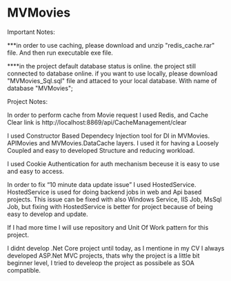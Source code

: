 # MVMovies

Important Notes:

***in order to use caching, please download and unzip "redis_cache.rar" file. And then run executable exe file.

****in the project default database status is online. the project still connected to database online.
if you want to use locally, please download "MVMovies_Sql.sql" file and attaced to your local database. 
With name of database "MVMovies";





Project Notes:

In order to perform cache from Movie request I used Redis, 
and Cache Clear link is http://localhost:8869/api/CacheManagement/clear

I used Constructor Based Dependecy Injection tool for DI in MVMovies.
APIMovies and MVMovies.DataCache layers. 
I used it for having a Loosely Coupled and easy to developed Structure and reducing workload.

I used Cookie Authentication  for auth mechanism beceuse it is easy to use and easy to access.

In order to fix “10 minute data update issue” I used HostedService. 
HostedService is used for doing backend jobs in web and Api based projects. 
This issue can be fixed with also Windows Service, IIS Job, MsSql Job, but fixing with HostedService is better 
for project because of being easy to develop and update. 

If I had more time I will use repository and Unit Of Work pattern for this project.

I didnt develop .Net Core project until today, as I mentione in my CV I always developed ASP.Net MVC projects, 
thats why the project is a little bit beginner level, 
I tried to develeop the project as possibele as SOA compatible.
